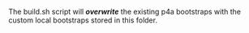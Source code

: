 The build.sh script will ***overwrite*** the existing p4a bootstraps with the custom local bootstraps stored in this folder. 
